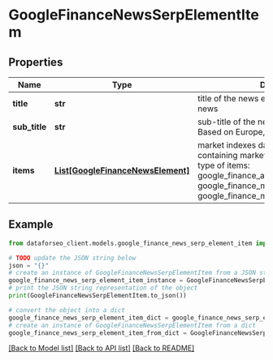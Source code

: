 # GoogleFinanceNewsSerpElementItem


## Properties

Name | Type | Description | Notes
------------ | ------------- | ------------- | -------------
**title** | **str** | title of the news element example: In the news | [optional] 
**sub_title** | **str** | sub-title of the news element example: Based on Europe, Middle East, and Africa | [optional] 
**items** | [**List[GoogleFinanceNewsElement]**](GoogleFinanceNewsElement.md) | market indexes data array of items containing market indexes data; possible type of items: google_finance_asset_pair_element, google_finance_market_instrument_element, google_finance_market_index_element | [optional] 

## Example

```python
from dataforseo_client.models.google_finance_news_serp_element_item import GoogleFinanceNewsSerpElementItem

# TODO update the JSON string below
json = "{}"
# create an instance of GoogleFinanceNewsSerpElementItem from a JSON string
google_finance_news_serp_element_item_instance = GoogleFinanceNewsSerpElementItem.from_json(json)
# print the JSON string representation of the object
print(GoogleFinanceNewsSerpElementItem.to_json())

# convert the object into a dict
google_finance_news_serp_element_item_dict = google_finance_news_serp_element_item_instance.to_dict()
# create an instance of GoogleFinanceNewsSerpElementItem from a dict
google_finance_news_serp_element_item_from_dict = GoogleFinanceNewsSerpElementItem.from_dict(google_finance_news_serp_element_item_dict)
```
[[Back to Model list]](../README.md#documentation-for-models) [[Back to API list]](../README.md#documentation-for-api-endpoints) [[Back to README]](../README.md)



